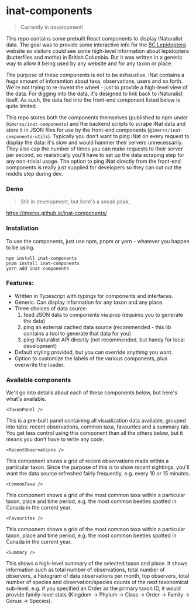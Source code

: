 # inat-components

> Currently in development!

This repo contains some prebuilt React components to display iNaturalist data. The goal was to provide some
interactive info for the [BC Lepidoptera](https://bcleps.weebly.com/) website so visitors could see some 
high-level information about lepidoptera (butterflies and moths) in British Columbia. But it was written in a generic
way to allow it being used by any website and for any taxon or place.

The purpose of these components is _not_ to be exhaustive. iNat contains a _huge_ amount of inforamtion about taxa,
observations, users and so forth. We're not trying to re-invent the wheel - just to provide a high-level view of the
data. For digging into the data, it's designed to link back to iNaturalist itself. As such, the data fed into the
front-end component listed below is quite limited.

This repo stores both the components themselves (published to npm under `@imerss/inat-components`) and the backend
scripts to scrape iNat data and store it in JSON files for use by the front-end components (`@imerss/inat-components-utils`).
Typically you don't want to ping iNat on every request to display the data: it's slow and would hammer their servers
unnecessarily. They also cap the number of times you can make requests to their server per second, so realistically
you'll have to set up the data scraping step for any non-trivial usage. The option to ping iNat directly from the
front-end components is really just supplied for developers so they can cut out the middle step during dev.


### Demo

> Still in development, but here's a sneak peak.
 
https://imerss.github.io/inat-components/


### Installation

To use the components, just use npm, pnpm or yarn - whatever you happen to be using.

```
npm install inat-components
pnpm install inat-components
yarn add inat-components
```


### Features:

- Written in Typescript with typings for components and interfaces.
- Generic. Can display information for any taxon and any place.
- Three choices of data source:
    1. feed JSON data to components via prop (requires you to generate the data)
    2. ping an external cached data source (recommended - this lib contains a tool to generate that data for you)
    3. ping iNaturalist API directly (not recommended, but handy for local development)
- Default styling provided, but you can override anything you want.
- Option to customize the labels of the various components, plus overwrite the loader.


### Available components

We'll go into details about each of these components below, but here's what's available.

`<TaxonPanel />`

This is a pre-built panel containing all visualization data available, grouped into tabs: recent observations, common
taxa, favourites and a summary tab. You get less control using this component than all the others below, but it means
you don't have to write any code.

`<RecentObservations />`

This component shows a grid of recent observations made within a particular taxon. Since the purpose of this is to
show _recent_ sightings, you'll want the data source refreshed fairly frequently, e.g. every 10 or 15 minutes.

`<CommonTaxa />`

This component shows a grid of the most common taxa within a particular taxon, place and time period, e.g. the most
common beetles spotted in Canada in the current year.

`<Favourites />`

This component shows a grid of the most common taxa within a particular taxon, place and time period, e.g. the most
common beetles spotted in Canada in the current year.

`<Summary />`

This shows a high-level summary of the selected taxon and place. It shows information such as total number of
observations, total number of observers, a histogram of data observations per month, top observers, total number of
species and observation/species counts of the next taxonomical sub-level, e.g. if you specified an Order as the primary
taxon ID, it would provide family-level stats (Kingdom -> Phylum -> Class -> Order -> Family -> Genus -> Species).
